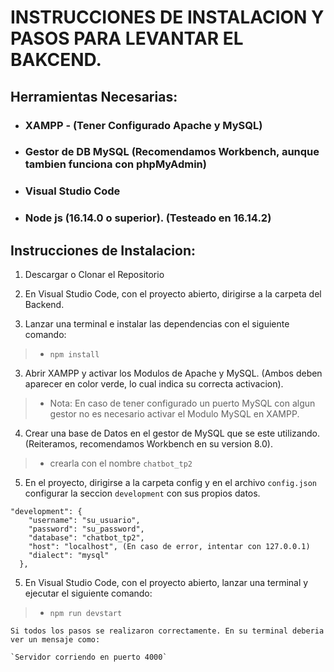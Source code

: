 # INSTRUCCIONES DE INSTALACION Y PASOS PARA LEVANTAR EL BAKCEND.

## Herramientas Necesarias:

- ### XAMPP - (Tener Configurado Apache y MySQL)
- ### Gestor de DB MySQL (Recomendamos Workbench, aunque tambien funciona con phpMyAdmin)
- ### Visual Studio Code 
- ### Node js (16.14.0 o superior). (Testeado en 16.14.2)


## Instrucciones de Instalacion:

1. Descargar o Clonar el Repositorio

2. En Visual Studio Code, con el proyecto abierto, dirigirse a la carpeta del Backend. 

3. Lanzar una terminal e instalar las dependencias con el siguiente comando: 
>- `npm install` 

3. Abrir XAMPP y activar los Modulos de Apache y MySQL. (Ambos deben aparecer en color verde, lo cual indica su correcta activacion).

>- Nota: En caso de tener configurado un puerto MySQL con algun gestor no es necesario activar el Modulo MySQL en XAMPP. 

4. Crear una base de Datos en el gestor de MySQL que se este utilizando. (Reiteramos, recomendamos Workbench en su version 8.0).
>- crearla con el nombre `chatbot_tp2`

5. En el proyecto, dirigirse a la carpeta config y en el archivo `config.json` configurar la seccion `development` con sus propios datos. 

```
"development": {
    "username": "su_usuario",
    "password": "su_password",
    "database": "chatbot_tp2",
    "host": "localhost", (En caso de error, intentar con 127.0.0.1)
    "dialect": "mysql"
  },
```
5. En Visual Studio Code, con el proyecto abierto, lanzar una terminal y ejecutar el siguiente comando: 
>- `npm run devstart` 

```
Si todos los pasos se realizaron correctamente. En su terminal deberia ver un mensaje como: 

`Servidor corriendo en puerto 4000` 

```


